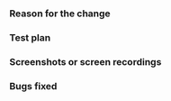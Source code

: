 <!-- Thank you for submitting a merge request to make KDE Software better! Please fill in the following template-->

### Reason for the change

<!--
If this merge request change is resolving a problem, describe the problem and explain why the approach taken here is the correct way to resolve it.

If the merge request adds a new feature or UI change, explain the benefits if the change.
-->

### Test plan

<!--
Strongly consider adding an autotest that validates these changes.

If not, at least describe how you tested it, and how someone reviewing this merge request can test it themselves. No need to mention obvious things like "Apply the changes".
-->

### Screenshots or screen recordings

<!--
If this merge request introduces a visual change, please add before-and-after screenshots in the following format:

| Before | After |
| ------ | ----- |
| [drag "before" screenshot here] | [drag "after" screenshot here] |
-->

### Bugs fixed

<!--
If the changes in this merge request fix any Bugzilla tickets, add the following keyword for each one:

BUG: [number of the bug report]
-->



<!--
### Original commit message

Use the information in here to answer the above questions.

%{first_multiline_commit}
-->
